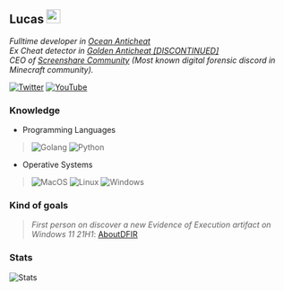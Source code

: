 <h2>Lucas <img src="https://www.fg-a.com/flags/argentina-flag-animated.gif" width="25"></h2>
<p><em>Fulltime developer in <a href="https://anticheat.site">Ocean Anticheat</a>
</br>Ex Cheat detector in <a href="https://goldentool.net">Golden Anticheat [DISCONTINUED]</a>
</br>CEO of <a href="https://discord.gg/screenshare">Screenshare Community</a> (Most known digital forensic discord in Minecraft community).
</em></p>

[![Twitter](https://img.shields.io/badge/Twitter-1D9BF0?style=for-the-badge&logo=twitter&logoColor=white)](https://twitter.com/RRRancio)
[![YouTube](https://img.shields.io/badge/YouTube-FF0000?style=for-the-badge&logo=youtube&logoColor=white)](https://youtube.com/c/notrancio)

### Knowledge
* Programming Languages

> ![Golang](https://img.shields.io/badge/Go-00ADD8?style=for-the-badge&logo=go&logoColor=white) ![Python](https://img.shields.io/badge/Python-3776AB?style=for-the-badge&logo=python&logoColor=white)
* Operative Systems

> ![MacOS](https://img.shields.io/badge/mac%20os-000000?style=for-the-badge&logo=apple&logoColor=white) ![Linux](https://img.shields.io/badge/Linux-FCC624?style=for-the-badge&logo=linux&logoColor=black) ![Windows](https://img.shields.io/badge/Windows-0078D6?style=for-the-badge&logo=windows&logoColor=white)

### Kind of goals
> *First person on discover a new Evidence of Execution artifact on Windows 11 21H1*: [AboutDFIR](https://aboutdfir.com/new-windows-11-pro-22h2-evidence-of-execution-artifact/)
### Stats
![Stats](https://github-readme-stats.vercel.app/api?username=RRancio&show_icons=true&theme=transparent)


